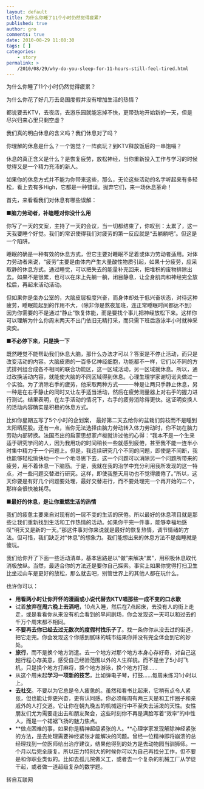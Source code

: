 ```yaml
---
layout: default
title: 为什么你睡了11个小时仍然觉得疲累?
published: true
author: gro
comments: true
date: 2010-08-29 11:08:30
tags: [ ]
categories:
    - story
permalink: >
    /2010/08/29/why-do-you-sleep-for-11-hours-still-feel-tired.html
---
```

为什么你睡了11个小时仍然觉得疲累？

为什么你花了好几万去岛国度假并没有增加生活的热情？

都说要去KTV，去夜店，去游乐园就能忘掉不快，更带劲地开始新的一天，但是尽兴归来心里只剩空虚？

我们真的明白休息的含义吗？我们休息对了吗？

你理解的休息是什么？一个饱觉？一阵疯玩？到KTV释放饭后的一串饱嗝？

休息的真正含义是什么？是恢复疲劳，放松神经，当你重新投入工作与学习的时候觉得又是一个精力充沛的新人。

如果你的休息方式并不能为你带来这些，那么，无论这些活动的名字听起来有多轻松，看上去有多High，它都是一种错误。抛弃它们，来一场休息革命！

首先，来看看我们对休息有哪些误解：

■**脑力劳动者，补瞌睡对你没什么用**

你写了一天的文案，主持了一天的会议，当一切都结束了，你叹到：太累了，这一天我要睡个好觉。我们的常识使得我们对疲劳的第一反应就是“去躺躺吧”。但这是一个陷阱。

睡眠的确是一种有效的休息方式，但它主要对睡眠不足着或体力劳动者适用。对体力劳动者来说，“疲劳”主要是由体内产生大量酸性物质引起，如果十分疲劳，应采取静的休息方式。通过睡觉，可以把失去的能量补充回来，把堆积的废物排除出去。如果不是很累，也可以在床上先躺一躺，闭目静息，让全身肌肉和神经完全放松后，再起来活动活动。

但如果你是坐办公室的，大脑皮层极度兴奋，而身体却处于低兴奋状态，对待这种疲劳，睡眠能起到的作用不大，（除非你是熬夜加班，连正常睡眠时间都达不到）因为你需要的不是通过“静止”恢复体能，而是要找个事儿把神经放松下来。这样你可以理解为什么你周末两天不出门依旧无精打采，而只需下班后游泳半小时就神采奕奕。

■**不必停下来，只是换一下**

既然睡觉不能帮助我们休息大脑，那什么办法才可以？答案是不停止活动，而只是改变活动的内容。大脑皮质的一百多亿神经细胞，功能都不一样，它们以不同的方式排列组合成各不相同的联合功能区，这一区域活动，另一区域就休息。所以，通过改换活动内容，就能使大脑的不同区域得到休息。心理生理学家谢切诺夫做过一个实验。为了消除右手的疲劳，他采取两种方式——一种是让两只手静止休息，另一种是在右手静止的同时又让左手适当活动，然后在疲劳测量器上对右手的握力进行测试。结果表明，在左手活动的情况下，右手的疲劳消除得更快。这证明变换人的活动内容确实是积极的休息方式。

比如你星期五写了5个小时的企划案， 最好第二天去给你的盆栽们剪枝而不是睡到太阳晒屁股。还有一点，当你无法选择由脑力劳动转入体力劳动时，你不妨在脑力劳动内部转换。法国杰出的启蒙思想家卢梭就讲过他的心得：“我本不是一个生来适于研究学问的人，因为我用功的时间稍长一些就感到疲倦，甚至我不能一连半小时集中精力于一个问题上。但是，我连续研究几个不同的问题，即使是不间断，我也能够轻松愉快地一个一个地寻思下去，这一个问题可以消除另一个问题所带来的疲劳，用不着休息一下脑筋。于是，我就在我的治学中充分利用我所发现的这一特点，对一些问题交替进行研究。这样，即使我整天用功也不觉得疲倦了。”所以，这天你要是有好几个问题要处理，最好交替进行，而不要处理完一个再开始的二个，那样会很快被耗尽。

■**最好的休息，是让你重燃生活的热情**

我们的疲惫主要来自对现有的一层不变的生活的厌倦。所以最好的休息项目就是那些让我们重新找到生活和工作热情的活动。如果你干完一件事，能够幸福地感叹“明天又是新的一天。”那这件事对你来说就是最好的恢复热情，调节情绪的方法。但可惜，我们缺乏对“休息”的想象力。我们能想出来的休息方法不是痴睡就是傻玩。

我们给你开了下面一些活动清单，基本思路是以“做”来解决“累”，用积极休息取代消极放纵。当然，最适合你的方法还是要你自己探索。事实上如果你觉得打扫卫生比坐过山车是更好的放松，那么就去吧，别管世界上的其他人都在玩什么。

也许你可以：

  * **用看两小时让你开怀的漫画或小说代替去KTV唱那些一成不变的口水歌**
  * 试着**放弃在周六晚上去酒吧**，10点入睡，然后在7点起床，去没有人的街上走走，或是看看你从来没有机会看到的早间剧场，你会发现这一天可以和过去的千万个周末都不相同。
  * **不要再去你已经去过无数次的度假村找乐子了**。找一条你你从没去过的街道，把它走完。你会发现这个你感到腻味的城市结果你并没有完全体会到它的妙处。
  * **旅行**，而不是换个地方消遣。去一个地方对那个地方本身心存好奇，对自己这趟行程心存美意，感受自己经验范围以外的人生样貌。而不是坐了5小时飞机，只是换个地方打麻将，换个地方游泳，换个地方打球&#8230;&#8230;
  * 从这个周末起**学习一项新的技艺**，比如弹电子琴，打鼓&#8230;&#8230;每周末练习1小时以上。
  * **去社交**。不要以为它总是令人疲惫的。虽然和看书比起来，它稍有点令人紧张，但也能让你更兴奋，更有认同感。你必须每周有两三天是和工作圈子和亲戚外的人打交道。它让你在朝九晚五的机械运行中不至失去活泼的天性。女性朋友们尤为需要走出去和朋友聚会，这些时刻你不再是满脸写着“效率”的中性人，而是一个裙裾飞扬的魅力焦点。
  * **做点困难的事，如果你是精神超级紧张的人。**心理学家发现解除神经紧张的方法，是去处理需要神经紧张才能解决的问题。曾经一位精神即将崩溃的总经理找到一位医师给出治疗建议，结果他得到的处方是去动物园当驯狮师。一个月以后完全康复。所以压力特别大的时候你可以为自己再找分工作，但不要是和你职业类似的。比如去孤儿院做义工，或者去一个复杂的机械工厂从学徒干起，或者做一道超级复杂的数学题。

转自互联网